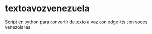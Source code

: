 # textoavozvenezuela
Script en python para convertir de texto a voz con edge-tts con voces venezolanas
